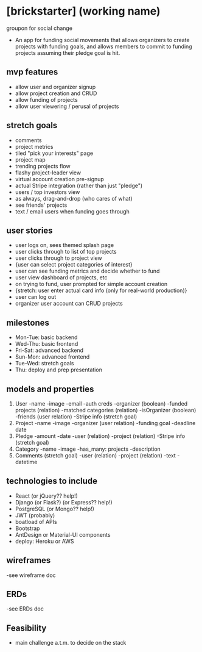 # [brickstarter] (working name)
groupon for social change
- An app for funding social movements that allows organizers to create projects with funding goals, and allows members to commit to funding projects assuming their pledge goal is hit.



## mvp features
- allow user and organizer signup
- allow project creation and CRUD
- allow funding of projects
- allow user viewering / perusal of projects

## stretch goals
- comments
- project metrics
- tiled "pick your interests" page
- project map
- trending projects flow
- flashy project-leader view
- virtual account creation pre-signup
- actual Stripe integration (rather than just "pledge")
- users / top investors view
- as always, drag-and-drop (who cares of what)
- see friends' projects
- text / email users when funding goes through

## user stories
- user logs on, sees themed splash page
- user clicks through to list of top projects
- user clicks through to project view
- {user can select project categories of interest}
- user can see funding metrics and decide whether to fund
- user view dashboard of projects, etc
- on trying to fund, user prompted for simple account creation
- {stretch: user enter actual card info (only for real-world production)}
- user can log out
- organizer user account can CRUD projects

## milestones
- Mon-Tue: basic backend
- Wed-Thu: basic frontend
- Fri-Sat: advanced backend
- Sun-Mon: advanced frontend
- Tue-Wed: stretch goals
- Thu: deploy and prep presentation

## models and properties
1. User
    -name
    -image
    -email
    -auth creds
    -organizer (boolean)
    -funded projects (relation)
    -matched categories (relation)
    -isOrganizer (boolean)
    -friends (user relation)
    -Stripe info (stretch goal)
2. Project
  -name
  -image
  -organizer (user relation)
  -funding goal
  -deadline date
3. Pledge
  -amount
  -date
  -user (relation)
  -project (relation)
  -Stripe info (stretch goal)
4. Category
  -name
  -image
  -has_many: projects
  -description
5. Comments (stretch goal)
  -user (relation)
  -project (relation)
  -text
  -datetime


## technologies to include
- React (or jQuery??  help!)
- Django (or Flask?) (or Express??  help!)
- PostgreSQL (or Mongo??  help!)
- JWT (probably)
- boatload of APIs
- Bootstrap
- AntDesign or Material-UI components
- deploy: Heroku or AWS

## wireframes
-see wireframe doc

## ERDs
-see ERDs doc

## Feasibility
- main challenge a.t.m. to decide on the stack
